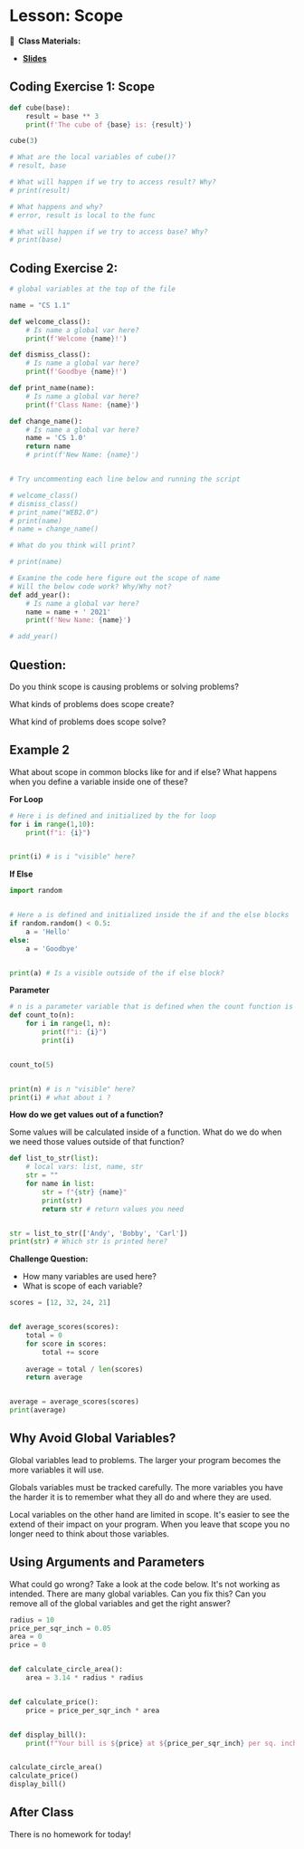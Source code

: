 <!-- .slide: data-background="./Images/header.svg" data-background-repeat="none" data-background-size="40% 40%" data-background-position="center 10%" class="header" -->
# Lesson: Scope

<!-- Put a link to the slides so that students can find them -->

**📝 &nbsp;Class Materials:** 
  <!-- Put a link to the slides -->
* [**Slides**](https://docs.google.com/presentation/d/1gkC9pYcR2eW2oTo4bndZmBiRoAIl4Uwv5j4W2SVgZGw/edit#slide=id.p1)

## Coding Exercise 1: Scope

```python
def cube(base):
    result = base ** 3
    print(f'The cube of {base} is: {result}')

cube(3)

# What are the local variables of cube()?
# result, base

# What will happen if we try to access result? Why?
# print(result)

# What happens and why?
# error, result is local to the func

# What will happen if we try to access base? Why?
# print(base)
```

## Coding Exercise 2:

```python
# global variables at the top of the file

name = "CS 1.1"

def welcome_class():
    # Is name a global var here?
    print(f'Welcome {name}!')

def dismiss_class():
    # Is name a global var here?
    print(f'Goodbye {name}!')

def print_name(name):
    # Is name a global var here? 
    print(f'Class Name: {name}')

def change_name():
    # Is name a global var here?
    name = 'CS 1.0' 
    return name
    # print(f'New Name: {name}')


# Try uncommenting each line below and running the script

# welcome_class()
# dismiss_class()
# print_name("WEB2.0") 
# print(name)
# name = change_name()

# What do you think will print?

# print(name)

# Examine the code here figure out the scope of name
# Will the below code work? Why/Why not?
def add_year(): 
    # Is name a global var here?
    name = name + ' 2021'
    print(f'New Name: {name}')

# add_year()
```

<!-- > -->

## Question: 

Do you think scope is causing problems or solving problems? 

What kinds of problems does scope create? 

What kind of problems does scope solve? 

## Example 2

What about scope in common blocks like for and if else? What happens when you define a variable inside one of these? 

**For Loop**

```python 
# Here i is defined and initialized by the for loop
for i in range(1,10):
    print(f"i: {i}")


print(i) # is i "visible" here?  
```

**If Else**

```python
import random


# Here a is defined and initialized inside the if and the else blocks
if random.random() < 0.5:
    a = 'Hello'
else:
    a = 'Goodbye'


print(a) # Is a visible outside of the if else block?
```

**Parameter**

```python
# n is a parameter variable that is defined when the count function is called
def count_to(n):
    for i in range(1, n):
        print(f"i: {i}")
        print(i)


count_to(5)


print(n) # is n "visible" here?
print(i) # what about i ?
```

**How do we get values out of a function?**

Some values will be calculated inside of a function. What do we do when we need those values outside of that function? 

```python
def list_to_str(list):
    # local vars: list, name, str
    str = "" 
    for name in list: 
        str = f"{str} {name}"
        print(str)
        return str # return values you need


str = list_to_str(['Andy', 'Bobby', 'Carl'])
print(str) # Which str is printed here? 
```

**Challenge Question:**

- How many variables are used here? 
- What is scope of each variable? 

```python
scores = [12, 32, 24, 21]


def average_scores(scores):
    total = 0
    for score in scores:
        total += score
	
    average = total / len(scores)
    return average


average = average_scores(scores)
print(average)
```

## Why Avoid Global Variables? 

Global variables lead to problems. The larger your program becomes the more variables it will use. 

Globals variables must be tracked carefully. The more variables you have the harder it is to remember what they all do and where they are used. 

Local variables on the other hand are limited in scope. It's easier to see the extend of their impact on your program. When you leave that scope you no longer need to think about those variables. 

## Using Arguments and Parameters

What could go wrong? Take a look at the code below. It's not working as intended. There are many global variables. Can you fix this? Can you remove all of the global variables and get the right answer? 

```python
radius = 10
price_per_sqr_inch = 0.05
area = 0
price = 0


def calculate_circle_area():
    area = 3.14 * radius * radius


def calculate_price():
    price = price_per_sqr_inch * area


def display_bill():
    print(f"Your bill is ${price} at ${price_per_sqr_inch} per sq. inch toal area {area}")


calculate_circle_area()
calculate_price()
display_bill()
```

## After Class

There is no homework for today! 
